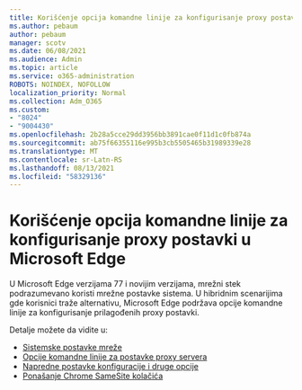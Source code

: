 ```yaml
---
title: Korišćenje opcija komandne linije za konfigurisanje proxy postavki u Microsoft Edge
ms.author: pebaum
author: pebaum
manager: scotv
ms.date: 06/08/2021
ms.audience: Admin
ms.topic: article
ms.service: o365-administration
ROBOTS: NOINDEX, NOFOLLOW
localization_priority: Normal
ms.collection: Adm_O365
ms.custom:
- "8024"
- "9004430"
ms.openlocfilehash: 2b28a5cce29dd3956bb3891cae0f11d1c0fb874a
ms.sourcegitcommit: ab75f66355116e995b3cb5505465b31989339e28
ms.translationtype: MT
ms.contentlocale: sr-Latn-RS
ms.lasthandoff: 08/13/2021
ms.locfileid: "58329136"
---
```

# <a name="use-command-line-options-to-configure-proxy-settings-in-microsoft-edge"></a>Korišćenje opcija komandne linije za konfigurisanje proxy postavki u Microsoft Edge

U Microsoft Edge verzijama 77 i novijim verzijama, mrežni stek podrazumevano koristi mrežne postavke sistema. U hibridnim scenarijima gde korisnici traže alternativu, Microsoft Edge podržava opcije komandne linije za konfigurisanje prilagođenih proxy postavki. 

Detalje možete da vidite u:

- [Sistemske postavke mreže](https://docs.microsoft.com/deployedge/edge-learnmore-cmdline-options-proxy-settings#system-network-settings)
- [Opcije komandne linije za postavke proxy servera](https://docs.microsoft.com/deployedge/edge-learnmore-cmdline-options-proxy-settings#system-network-settings)
- [Napredne postavke konfiguracije i druge opcije](https://go.microsoft.com/fwlink/?linkid=2134293)
- [Ponašanje Chrome SameSite kolačića](https://docs.microsoft.com/office365/troubleshoot/miscellaneous/chrome-behavior-affects-applications)